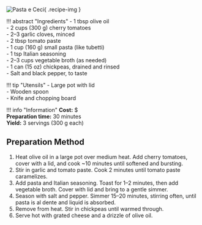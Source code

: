 ![Pasta e Ceci](../images/pasta-e-ceci.jpg){ .recipe-img }

!!! abstract "Ingredients"
    - 1 tbsp olive oil  
    - 2 cups (300 g) cherry tomatoes  
    - 2–3 garlic cloves, minced  
    - 2 tbsp tomato paste  
    - 1 cup (160 g) small pasta (like tubetti)  
    - 1 tsp Italian seasoning  
    - 2–3 cups vegetable broth (as needed)  
    - 1 can (15 oz) chickpeas, drained and rinsed  
    - Salt and black pepper, to taste  

!!! tip "Utensils"
    - Large pot with lid  
    - Wooden spoon  
    - Knife and chopping board  

!!! info "Information"
    **Cost:** $  
    **Preparation time:** 30 minutes  
    **Yield:** 3 servings (300 g each)  

## Preparation Method

1. Heat olive oil in a large pot over medium heat. Add cherry tomatoes, cover with a lid, and cook ~10 minutes until softened and bursting.  
2. Stir in garlic and tomato paste. Cook 2 minutes until tomato paste caramelizes.  
3. Add pasta and Italian seasoning. Toast for 1–2 minutes, then add vegetable broth. Cover with lid and bring to a gentle simmer.  
4. Season with salt and pepper. Simmer 15–20 minutes, stirring often, until pasta is al dente and liquid is absorbed.  
5. Remove from heat. Stir in chickpeas until warmed through.  
6. Serve hot with grated cheese and a drizzle of olive oil.